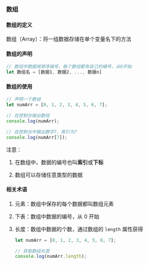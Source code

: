 ### 数组

#### 数组的定义

数组（Array）：将一组数据存储在单个变量名下的方法

#### 数组的声明

```js
// 数组中数据按顺序编号，每个数组都有自己的编号，从0开始
let 数组名 = [数据1, 数据2, ..., 数据n]
```

#### 数组的使用

```js
// 声明一个数组
let numArr = [0, 1, 2, 3, 4, 5, 6, 7];

// 在控制台输出数组
console.log(numArr);

// 在控制台中输出数字7，索引为7
console.log(numArr[7]);
```

注意：

1. 在数组中，数据的编号也叫**索引**或**下标**

2. 数组可以存储任意类型的数据

#### 相关术语

1. 元素：数组中保存的每个数据都叫数组元素

2. 下表：数组中数据的编号，从 0 开始

3. 长度：数组中数据的个数，通过数组的 `length` 属性获得

   ```js
   let numArr = [0, 1, 2, 3, 4, 5, 6, 7];

   // 获取数组长度
   console.log(numArr.length);
   ```

